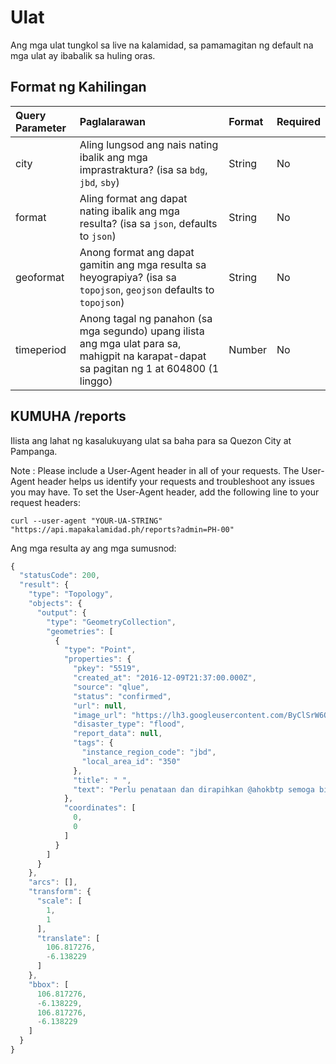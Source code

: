 # Ulat

Ang mga ulat tungkol sa live na kalamidad, sa pamamagitan ng default na mga ulat ay ibabalik sa huling oras.

## Format ng Kahilingan

| Query Parameter | Paglalarawan | Format | Required |
| :--- | :--- | :--- | :--- |
| city | Aling lungsod ang nais nating ibalik ang mga imprastraktura? \(isa sa `bdg`, `jbd`, `sby`\) | String | No |
| format | Aling format ang dapat nating ibalik ang mga resulta? \(isa sa `json`, defaults to `json`\) | String | No |
| geoformat | Anong format ang dapat gamitin ang mga resulta sa heyograpiya? \(isa sa `topojson`, `geojson` defaults to `topojson`\) | String | No |
| timeperiod | Anong tagal ng panahon \(sa mga segundo\) upang ilista ang mga ulat para sa, mahigpit na karapat-dapat sa pagitan ng 1 at 604800 \(1 linggo\) | Number | No |

## KUMUHA /reports

Ilista ang lahat ng kasalukuyang ulat sa baha para sa Quezon City at Pampanga.

Note : Please include a User-Agent header in all of your requests. The User-Agent header helps us identify your requests and troubleshoot any issues you may have. To set the User-Agent header, add the following line to your request headers:

```text
curl --user-agent "YOUR-UA-STRING" "https://api.mapakalamidad.ph/reports?admin=PH-00"
```

Ang mga resulta ay ang mga sumusnod:

```javascript
{
  "statusCode": 200,
  "result": {
    "type": "Topology",
    "objects": {
      "output": {
        "type": "GeometryCollection",
        "geometries": [
          {
            "type": "Point",
            "properties": {
              "pkey": "5519",
              "created_at": "2016-12-09T21:37:00.000Z",
              "source": "qlue",
              "status": "confirmed",
              "url": null,
              "image_url": "https://lh3.googleusercontent.com/ByClSrW6QhFkBxUhZo0rFt6eiVdvnEHisSzsgjaC9KxdGAQ6CYksTZRA1rcNP9cBGZiv6s4Vp5D8NzkAjPyrBs6c6R4h=s480-c",
              "disaster_type": "flood",
              "report_data": null,
              "tags": {
                "instance_region_code": "jbd",
                "local_area_id": "350"
              },
              "title": " ",
              "text": "Perlu penataan dan dirapihkan @ahokbtp semoga bisa lbh baik, bersih dan teratur"
            },
            "coordinates": [
              0,
              0
            ]
          }
        ]
      }
    },
    "arcs": [],
    "transform": {
      "scale": [
        1,
        1
      ],
      "translate": [
        106.817276,
        -6.138229
      ]
    },
    "bbox": [
      106.817276,
      -6.138229,
      106.817276,
      -6.138229
    ]
  }
}
```

